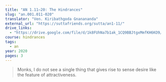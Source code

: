 ```yaml
---
title: "AN 1.11–20: The Hindrances"
slug: "an.001.011-020"
translator: "Ven. Kiribathgoda Gnanananda"
external_url: "https://suttafriends.org/sutta/an1-11/"
drive_links:
  - "https://drive.google.com/file/d/1k8FUhNa7b1ak_1CQ9BBJtgxMmfKH6KO9/view?usp=drivesdk"
course: hindrances
tags:
  - an
year: 2020
pages: 3
---
```


> Monks, I do not see a single thing that gives rise to sense desire like the feature of attractiveness.
